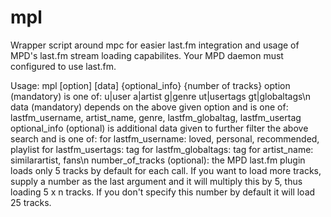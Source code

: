 mpl
===

Wrapper script around mpc for easier last.fm integration and usage of MPD's last.fm stream loading capabilites.
Your MPD daemon must configured to use last.fm.

Usage: mpl [option] [data] {optional_info} {number of tracks}
    option (mandatory) is one of: u|user
                                  a|artist
                                  g|genre
                                  ut|usertags
                                  gt|globaltags\n
    data (mandatory) depends on the above given option and is one of: lastfm_username, artist_name, genre, lastfm_globaltag, lastfm_usertag
    optional_info (optional) is additional data given to further filter the above search and is one of:
                                  for lastfm_username: loved, personal, recommended, playlist
                                  for lastfm_usertags: tag
                                  for lastfm_globaltags: tag
                                  for artist_name: similarartist, fans\n
    number_of_tracks (optional): the MPD last.fm plugin loads only 5 tracks by default for each call. If you want to load more tracks, supply
                                 a number as the last argument and it will multiply this by 5, thus loading 5 x n tracks. If you don't specify
                                 this number by default it will load 25 tracks.
